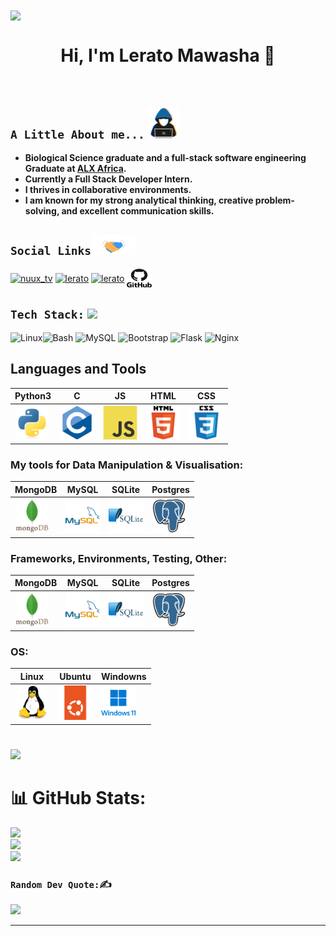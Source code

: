 <img align='center' width='1020' src='https://img.freepik.com/free-vector/teenager-boy-bedroom-interior-computers-desk_107791-2738.jpg?w=826&t=st=1665971325~exp=1665971925~hmac=ec0dfa2d7e5eab170131ade718501cc66f0eeb07495ca493d38c092b518cb8a9'>

<h1 align="center">Hi, I'm Lerato Mawasha 👋</h1>

<!-- <p align="center">
  <a href="https://github.com/DenverCoder1/readme-typing-svg">
    <img src="https://readme-typing-svg.herokuapp.com?font=Time+New+Roman&color=%23C8BE25&size=25&center=true&vCenter=true&width=600&height=100&lines=Software+Engineer;Back-End+Developer">
  </a>
</p> -->

<br>

## <b>`A Little About me...`</b> <picture><img src = "https://github.com/0xAbdulKhalid/0xAbdulKhalid/raw/main/assets/mdImages/about_me.gif" width = 50px></picture>

- **Biological Science graduate and a full-stack software engineering Graduate at [ALX Africa](https://www.alxafrica.com/).**
- **Currently a Full Stack Developer Intern.**
- **I thrives in collaborative environments.**
- **I am known for my strong analytical thinking, creative problem-solving, and excellent communication skills.**

## <b>`Social Links`</b><img src="https://github.com/0xAbdulKhalid/0xAbdulKhalid/raw/main/assets/mdImages/handshake.gif" width ="70">

<!-- [![Github](https://img.shields.io/badge/Github-000000?&style=for-the-badge&logo=github&logoColor=white)](https://github.com/Odarell35)
[![Gmail](https://img.shields.io/badge/gmail-D14836?&style=for-the-badge&logo=gmail&logoColor=white)](mailto:leratomawasha0@gmail.com) -->

<a href="https://x.com/@Ranzo_lerato" target="blank"><img align="center" src="https://raw.githubusercontent.com/rahuldkjain/github-profile-readme-generator/master/src/images/icons/Social/twitter.svg" alt="nuux_tv" height="30" width="40" /></a>
<a href="https://www.linkedin.com/in/lerato-mawasha-28b988197" target="blank"><img align="center" src="https://raw.githubusercontent.com/rahuldkjain/github-profile-readme-generator/master/src/images/icons/Social/linked-in-alt.svg" alt="lerato" height="30" width="40" /></a>
<a href="https://discord.gg/@lerato_mawasha" target="blank"><img align="center" src="https://raw.githubusercontent.com/rahuldkjain/github-profile-readme-generator/master/src/images/icons/Social/discord.svg" alt="lerato" height="30" width="40" /></a>
<a href="https://github.com/Odarell35" target="blank"><img align="center" src="https://github.com/devicons/devicon/blob/master/icons/github/github-original-wordmark.svg" alt="lerato" height="30" width="40" /></a>

## <b> `Tech Stack:` </b><img src="https://media2.giphy.com/media/QssGEmpkyEOhBCb7e1/giphy.gif?cid=ecf05e47a0n3gi1bfqntqmob8g9aid1oyj2wr3ds3mg700bl&rid=giphy.gif" width ="30">

![Linux](https://img.shields.io/badge/linux-%23FCC624?style=for-the-badge&logo=linux&logoColor=black)![Bash](https://img.shields.io/badge/Bash-%23121011.svg?style=for-the-badge&logo=gnu-bash&logoColor=white) ![MySQL](https://img.shields.io/badge/mysql-%2300000f.svg?style=for-the-badge&logo=mysql&logoColor=white)
![Bootstrap](https://img.shields.io/badge/bootstrap-%238511FA.svg?style=for-the-badge&logo=bootstrap&logoColor=white) ![Flask](https://img.shields.io/badge/flask-%23000.svg?style=for-the-badge&logo=flask&logoColor=white) ![Nginx](https://img.shields.io/badge/nginx-%23009639.svg?style=for-the-badge&logo=nginx&logoColor=white)

<!-- Table -->

## Languages and Tools

<div>

| Python3                                                                                                                                           | C                                                                                                                             | JS                                                                                                                                                               | HTML                                                                                                                                                | CSS                                                                                                                                                  |
| ------------------------------------------------------------------------------------------------------------------------------------------------- | ----------------------------------------------------------------------------------------------------------------------------- | ---------------------------------------------------------------------------------------------------------------------------------------------------------------- | --------------------------------------------------------------------------------------------------------------------------------------------------- | ---------------------------------------------------------------------------------------------------------------------------------------------------- |
| <img src="https://github.com/devicons/devicon/blob/master/icons/python/python-original.svg" title="Python"  alt="Python" width="55" height="55"/> | <img src="https://github.com/devicons/devicon/blob/master/icons/c/c-original.svg" title="C"  alt="C" width="55" height="55"/> | <img src="https://github.com/devicons/devicon/blob/master/icons/javascript/javascript-original.svg" title="JavaScript" alt="JavaScript" width="55" height="55"/> | <img src="https://github.com/devicons/devicon/blob/master/icons/html5/html5-original-wordmark.svg" title="html" alt="HTML" width="55" height="55"/> | <img src="https://github.com/devicons/devicon/blob/master/icons/css3/css3-original-wordmark.svg" title="CSS" alt="Solidity" width="55" height="55"/> |

### My tools for Data Manipulation & Visualisation:

| MongoDB                                                                                                                                                      | MySQL                                                                                                                                                     | SQLite                                                                                                                                                  | Postgres                                                                                                                                         |
| ------------------------------------------------------------------------------------------------------------------------------------------------------------ | --------------------------------------------------------------------------------------------------------------------------------------------------------- | ------------------------------------------------------------------------------------------------------------------------------------------------------- | ------------------------------------------------------------------------------------------------------------------------------------------------ |
| <img src="https://github.com/devicons/devicon/blob/master/icons/mongodb/mongodb-original-wordmark.svg" title="Anaconda" alt="Conda" width="55" height="55"/> | <img src="https://github.com/devicons/devicon/blob/master/icons/mysql/mysql-original-wordmark.svg" title="Jupiter" alt="Jupiter" width="55" height="55"/> | <img src="https://github.com/devicons/devicon/blob/master/icons/sqlite/sqlite-original-wordmark.svg" title="Spark" alt="Spark" width="55" height="55"/> | <img src="https://github.com/devicons/devicon/blob/master/icons/postgresql/postgresql-original.svg" title="pg" alt="pg" width="55" height="55"/> |

### Frameworks, Environments, Testing, Other:

| MongoDB                                                                                                                                                      | MySQL                                                                                                                                                     | SQLite                                                                                                                                                  | Postgres                                                                                                                                         |
| ------------------------------------------------------------------------------------------------------------------------------------------------------------ | --------------------------------------------------------------------------------------------------------------------------------------------------------- | ------------------------------------------------------------------------------------------------------------------------------------------------------- | ------------------------------------------------------------------------------------------------------------------------------------------------ |
| <img src="https://github.com/devicons/devicon/blob/master/icons/mongodb/mongodb-original-wordmark.svg" title="Anaconda" alt="Conda" width="55" height="55"/> | <img src="https://github.com/devicons/devicon/blob/master/icons/mysql/mysql-original-wordmark.svg" title="Jupiter" alt="Jupiter" width="55" height="55"/> | <img src="https://github.com/devicons/devicon/blob/master/icons/sqlite/sqlite-original-wordmark.svg" title="Spark" alt="Spark" width="55" height="55"/> | <img src="https://github.com/devicons/devicon/blob/master/icons/postgresql/postgresql-original.svg" title="pg" alt="pg" width="55" height="55"/> |

<!-- | nodejs | Git | Docker | Pytest | VBox |
Flask|
| --------------------------------------------------------------------------------------------------------------------------------------------------------- | --------------------------------------------------------------------------------------------------------------------------------------------- | --------------------------------------------------------------------------------------------------------------------------------------------------------- | --------------------------------------------------------------------------------------------------------------------------------------------------------- | ------------------------------------------------------------------------------------------------------------------------------------------------------------- | --------------------------------------------------------------------------------------------------------------------------------------------------------------------------------------------------------------------------------------------------------------- |
| <img src="https://github.com/devicons/devicon/blob/master/icons/nodejs/nodejs-original-wordmark.svg" title="nodejs" alt="NodeJS" width="55" height="55"/> | <img src="https://github.com/devicons/devicon/blob/master/icons/git/git-original-wordmark.svg" title="Git" alt="Git" width="55" height="55"/> | <img src="https://github.com/devicons/devicon/blob/master/icons/docker/docker-original-wordmark.svg" title="Docker" alt="Docker" width="55" height="55"/> | <img src="https://github.com/devicons/devicon/blob/master/icons/pytest/pytest-original-wordmark.svg" title="pytest" alt="pytest" width="55" height="55"/>| <img src="https://banner2.cleanpng.com/20190501/xvt/kisspng-computer-icons-virtualbox-portable-network-graphic-virtualbox-icon-of-line-style-available-in-svg-5cca247f73f9e3.6112721115567514874751.jpg" title="Postman" alt="Postman" width="55" height="55"/> | <img src="https://banner2.cleanpng.com/20190501/xvt/kisspng-computer-icons-virtualbox-portable-network-graphic-virtualbox-icon-of-line-style-available-in-svg-5cca247f73f9e3.6112721115567514874751.jpg" title="Postman" alt="Postman" width="55" height="55"/> | -->

### OS:

| Linux                                                                                                                                        | Ubuntu                                                                                                                                           | Windowns                                                                                                                                                        |
| -------------------------------------------------------------------------------------------------------------------------------------------- | ------------------------------------------------------------------------------------------------------------------------------------------------ | --------------------------------------------------------------------------------------------------------------------------------------------------------------- |
| <img src="https://github.com/devicons/devicon/blob/master/icons/linux/linux-original.svg" title="Linux" alt="Linux" width="55" height="55"/> | <img src="https://github.com/devicons/devicon/blob/master/icons/ubuntu/ubuntu-original.svg" title="Ubuntu" alt="Ubuntu" width="55" height="55"/> | <img src="https://github.com/devicons/devicon/blob/master/icons/windows11/windows11-original-wordmark.svg" title="Windows" alt="Linux" width="55" height="55"/> |

<!-- end -->

#

![](https://img.freepik.com/free-photo/beautiful-girl-with-laptop-coffee-cup-3d-rendering_1057-44874.jpg?t=st=1718785362~exp=1718788962~hmac=efcbe3e5267d7b2e327b56cb54a791887c2e3f614822d7503a3f2e7f7e75220d&w=500)

# 📊 GitHub Stats:

![](https://github-readme-stats.vercel.app/api?username=Odarell35&theme=prussian&hide_border=false&include_all_commits=true&count_private=false)<br/>
![](https://github-readme-streak-stats.herokuapp.com/?user=Odarell35&theme=prussian&hide_border=false)<br/>
![](https://github-readme-stats.vercel.app/api/top-langs/?username=Odarell35&theme=prussian&hide_border=false&include_all_commits=true&count_private=false&layout=compact)

### <b> `Random Dev Quote:`✍️ </b>

![](https://quotes-github-readme.vercel.app/api?type=horizontal&theme=tokyonight)

---

<!-- Proudly created with GPRM ( https://gprm.itsvg.in ) -->
